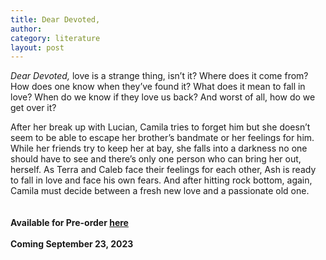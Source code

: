 ```yaml
---
title: Dear Devoted,
author:
category: literature
layout: post
---
```


_Dear Devoted,_ love is a strange thing, isn’t it? Where does it come from? How does one know when they’ve found it? What does it mean to fall in love? When do we know if they love us back? And worst of all, how do we get over it?

After her break up with Lucian, Camila tries to forget him but she doesn’t seem to be able to escape her brother’s bandmate or her feelings for him. While her friends try to keep her at bay, she falls into a darkness no one should have to see and there’s only one person who can bring her out, herself. As Terra and Caleb face their feelings for each other, Ash is ready to fall in love and face his own fears. And after hitting rock bottom, again, Camila must decide between a fresh new love and a passionate old one.\
\
\
**Available for Pre-order [here](https://www.amazon.com/dp/B0CJDPWJ4Y?nodl=1&ref_=pe_3052080_276849420&dplnkId=6de9a10f-a60c-43d1-a5e1-00048bc17498)**
\
\
**Coming September 23, 2023**
